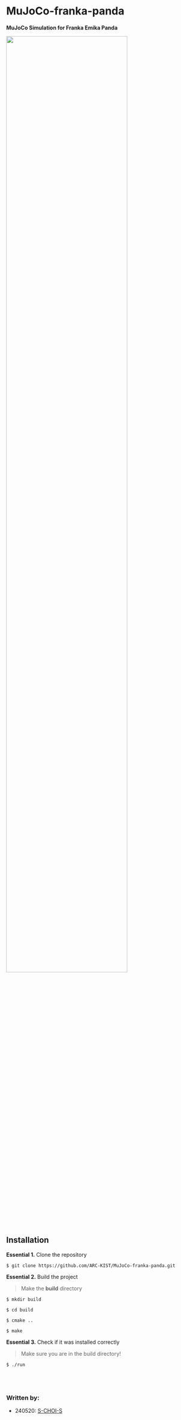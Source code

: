 # MuJoCo-franka-panda
**MuJoCo Simulation for Franka Emika Panda**  

<img src="https://github.com/ARC-KIST/MuJoCo-franka-panda/assets/113012648/e9dcf0f8-5e37-40b0-8b10-f4aa8f386b1a" width="80%"/>  

</br></br>

## Installation
__Essential 1.__ Clone the repository
```shell
$ git clone https://github.com/ARC-KIST/MuJoCo-franka-panda.git
```

__Essential 2.__ Build the project
> Make the **build** directory
```shell
$ mkdir build
```
```shell
$ cd build
```
```
$ cmake ..
```
```
$ make
```

__Essential 3.__ Check if it was installed correctly
> Make sure you are in the build directory!
```shell
$ ./run
```

</br></br>
### Written by:
- 240520: [S-CHOI-S](https://github.com/S-CHOI-S)
